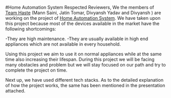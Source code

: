 #Home Automation System
Respected Reviewers, We the members of [Team Haste]() (Mann Saini, Jatin Tomar, Divyansh Yadav and Divyansh ) are working on the project of [Home Automation System](). We have taken upon this project because most of the devices available in the market have the following shortcomings:

-They are high maintenance.
-They are usually available in high end appliances which are not available in every household.

Using this project we aim to use it on normal appliances while at the same time also increasing their lifespan. During this project we will be facing many obstacles and problem but we will stay focused on our path and try to complete the project on time.


Next up, we have used different tech stacks. As to the detailed explanation of how the project works, the same has been mentioned in the presentation attached. 
